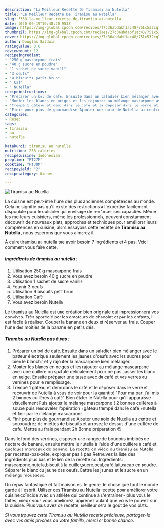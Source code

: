 ```yaml
---
description: "La Meilleur Recette De Tiramisu au Nutella"
title: "La Meilleur Recette De Tiramisu au Nutella"
slug: 5338-la-meilleur-recette-de-tiramisu-au-nutella
date: 2020-09-19T19:48:20.953Z
image: https://img-global.cpcdn.com/recipes/27c36abdabf1ac48/751x532cq70/tiramisu-au-nutella-photo-principale-de-la-recette.jpg
thumbnail: https://img-global.cpcdn.com/recipes/27c36abdabf1ac48/751x532cq70/tiramisu-au-nutella-photo-principale-de-la-recette.jpg
cover: https://img-global.cpcdn.com/recipes/27c36abdabf1ac48/751x532cq70/tiramisu-au-nutella-photo-principale-de-la-recette.jpg
author: Douglas Baldwin
ratingvalue: 3.6
reviewcount: 12
recipeingredient:
- "250 g mascarpone frais"
- "40 g sucre en poudre"
- "1 sachet de sucre vanill"
- "3 oeufs"
- "9 biscuits petit brun"
- " Caf"
- " Nutella"
recipeinstructions:
- "Préparer un bol de café. Ensuite dans un saladier bien mélanger avec le batteur électrique seulement les jaunes d&#39;oeufs avec les sucres pour bien le blanchir et y rajouter la mascarpone bien mélanger."
- "Monter les blancs en neiges et les rajouter au mélange mascarpone avec une cuillère ou spatule délicatement pour ne pas casser les blanc en neige. Ensuite préparer une tasse avec du café et vos verres ou verrines pour le remplissage."
- "Trempé 1 gâteau et demi dans le café et le déposer dans le verre et recouvrir de Nutella à vous de voir pour la quantité &#34;Pour ma part j&#39;ai mis 2 bonnes cuillères à café&#34; Bien étaler le Nutella pour qu&#39;il apparaisse visuellement Puis ajouter le mélange mascarpone ( 2 bonnes cuillères à soupe puis renouveler l&#39;opération =gâteau trempé dans le café +nutella et finir par le mélange mascarpone."
- "Finir pour plus de gourmandise Ajouter une noix de Nutella au centre et soupoudrez de miettes de biscuits et arrosez le dessus d&#39;une cuillère de café. Mettre au frais pendant 2h Bonne préparation 😉"
categories:
- Resep
tags:
- tiramisu
- au
- nutella

katakunci: tiramisu au nutella 
nutrition: 258 calories
recipecuisine: Indonesian
preptime: "PT27M"
cooktime: "PT30M"
recipeyield: "2"
recipecategory: Dinner

---
```



![Tiramisu au Nutella](https://img-global.cpcdn.com/recipes/27c36abdabf1ac48/751x532cq70/tiramisu-au-nutella-photo-principale-de-la-recette.jpg)

La cuisine est peut-être l'une des plus anciennes compétences au monde. Cela ne signifie pas qu'il existe des restrictions à l'expertise facilement disponible pour le cuisinier qui envisage de renforcer ses capacités. Même les meilleurs cuisiniers, même les professionnels, peuvent constamment découvrir de nouveaux plats, approches et techniques pour améliorer leurs compétences en cuisine, alors essayons cette recette de <strong> Tiramisu au Nutella </strong>, nous espérons que vous aimerez il.

<!--inarticleads1-->

À cuire tiramisu au nutella tue avoir besoin 7 Ingrédients et 4 pas. Voici comment vous faire cette.

##### Ingrédients de tiramisu au nutella :

1. Utilisation 250 g mascarpone frais
1. Vous avez besoin 40 g sucre en poudre
1. Utilisation 1 sachet de sucre vanillé
1. Fournir 3 oeufs
1. Utilisation 9 biscuits petit brun
1. Utilisation  Café
1. Vous avez besoin  Nutella


Le tiramisu au Nutella est une création bien originale qui impressionnera vos convives. Très apprécié par les amateurs de chocolat et par les enfants, il est facile à réaliser. Couper la banane en deux et réserver au frais. Couper l&#39;une des moitiés de la banane en petits dés. 

<!--inarticleads2-->

##### Tiramisu au Nutella pas à pas :

1. Préparer un bol de café. Ensuite dans un saladier bien mélanger avec le batteur électrique seulement les jaunes d&#39;oeufs avec les sucres pour bien le blanchir et y rajouter la mascarpone bien mélanger.
1. Monter les blancs en neiges et les rajouter au mélange mascarpone avec une cuillère ou spatule délicatement pour ne pas casser les blanc en neige. Ensuite préparer une tasse avec du café et vos verres ou verrines pour le remplissage.
1. Trempé 1 gâteau et demi dans le café et le déposer dans le verre et recouvrir de Nutella à vous de voir pour la quantité &#34;Pour ma part j&#39;ai mis 2 bonnes cuillères à café&#34; Bien étaler le Nutella pour qu&#39;il apparaisse visuellement Puis ajouter le mélange mascarpone ( 2 bonnes cuillères à soupe puis renouveler l&#39;opération =gâteau trempé dans le café +nutella et finir par le mélange mascarpone.
1. Finir pour plus de gourmandise Ajouter une noix de Nutella au centre et soupoudrez de miettes de biscuits et arrosez le dessus d&#39;une cuillère de café. Mettre au frais pendant 2h Bonne préparation 😉


Dans le fond des verrines, disposer une rangée de boudoirs imbibés de nectare de banane, ensuite mettre le nutella à l&#39;aide d&#39;une cuillère à café et quelques morceaux de banane. La recette en vidéo du tiramisu au Nutella par recettes-pas-bête, expliquer pas à pas Retrouvez la liste des ingrédients plus bas et le lien de la recette co. Ingrédients: mascarpone,nutella,biscuit à la cuiller,sucre,oeuf,café,lait,cacao en poudre. Séparer le blanc du jaune des oeufs. Battre les jaunes et le sucre en un mélange mousseux. 

<!--inarticleads1-->

<p>
Un repas fantastique et fait maison est le genre de chose que tout le monde garde à l'esprit. Utiliser ces Tiramisu au Nutella recette pour améliorer votre cuisine coïncide avec un athlète qui continue à s'entraîner - plus vous le faites, mieux vous vous améliorez, apprenez autant que vous le pouvez sur la cuisine. Plus vous avez de recette, meilleur sera le goût de vos plats.
</p>

<p>
<i>Si vous trouvez cette Tiramisu au Nutella recette précieuse, partagez-la avec vos amis proches ou votre famille, merci et bonne chance.</i>
</p>
